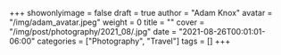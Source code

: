 +++
showonlyimage = false
draft = true
author = "Adam Knox"
avatar = "/img/adam_avatar.jpeg"
weight = 0
title = ""
cover = "/img/post/photography/2021_08/.jpg"
date = "2021-08-26T00:01:01-06:00"
categories = ["Photography", "Travel"]
tags = []
+++
<!--more-->
